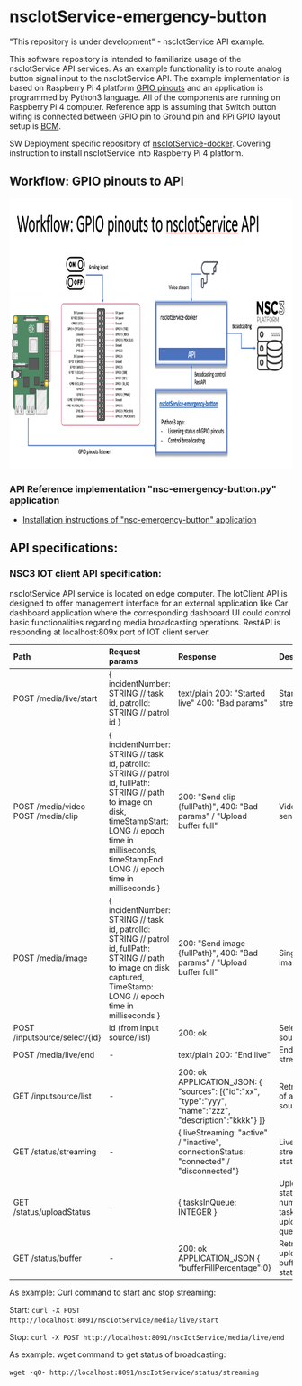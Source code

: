 # nscIotService-emergency-button
"This repository is under development" - nscIotService API example.

This software repository is intended to familiarize usage of the nscIotService API services. As an example functionality is to route analog button signal input to the nscIotService API. The example implementation is based on Raspberry Pi 4 platform [GPIO pinouts](https://www.raspberrypi.org/documentation/usage/gpio/) and an application is programmed by Python3 language. All of the components are running on Raspberry Pi 4 computer. Reference app is assuming that Switch button wifing is connected between GPIO pin to Ground pin and RPi GPIO layout setup is [BCM](https://pinout.xyz/).

SW Deployment specific repository of [nscIotService-docker](https://github.com/NSION/nscIotService-docker). Covering instruction to install nscIotService into Raspberry Pi 4 platform.
## Workflow: GPIO pinouts to API
<img src="https://github.com/NSION/nscIotService-emergency-button/blob/main/nscIotService-API-example1.png" width="800" height="480">

### API Reference implementation "nsc-emergency-button.py" application
- [Installation instructions of "nsc-emergency-button" application](https://github.com/NSION/nscIotService-emergency-button/blob/main/install-nscIot-emergency-app.md)

## API specifications:
### NSC3 IOT client API specification:
nscIotService API service is located on edge computer. The IotClient API is designed to offer management interface for an external application like Car dashboard application where the corresponding dashboard UI could control basic functionalities regarding media broadcasting operations.
RestAPI is responding at localhost:809x port of IOT client server.

| **Path** | **Request params** | **Response** | **Description** |
| :--- |     :---      |   :---  |       :---  |
| POST /media/live/start | { incidentNumber: STRING // task id, patrolId: STRING // patrol id } | text/plain 200: "Started live" 400: "Bad params"  | Start live streaming |
| POST /media/video POST /media/clip | { incidentNumber: STRING // task id, patrolId: STRING // patrol id, fullPath: STRING // path to image on disk, timeStampStart: LONG // epoch time in milliseconds, timeStampEnd: LONG // epoch time in milliseconds }     | 200: "Send clip {fullPath}", 400: "Bad params" / "Upload buffer full" | Video clip send  |
| POST /media/image | { incidentNumber: STRING // task id, patrolId: STRING // patrol id, fullPath: STRING // path to image on disk captured, TimeStamp: LONG // epoch time in milliseconds } | 200: "Send image {fullPath}", 400: "Bad params" / "Upload buffer full"  | Single image send  |
| POST /inputsource/select/{id} | id (from input source/list)     | 200: ok  | Select input source  |
| POST /media/live/end | -     | text/plain 200: "End live"  | End live streaming  |
| GET /inputsource/list | -    | 200: ok APPLICATION_JSON: { "sources": [{"id":"xx", "type":"yyy", "name":"zzz", "description":"kkkk"} ]}  | Retrieve list of available sources  |
| GET /status/streaming | - | { liveStreaming: "active" / "inactive", connectionStatus: "connected" / "disconnected"}  | Live streaming status  |
| GET /status/uploadStatus | - | { tasksInQueue: INTEGER }  | Upload task status, number of tasks in upload queue  |
| GET /status/buffer | - | 200: ok APPLICATION_JSON { "bufferFillPercentage":0}  | Retrieve upload buffer status  |

As example: Curl command to start and stop streaming:

Start: ```curl -X POST http://localhost:8091/nscIotService/media/live/start```

Stop: ```curl -X POST http://localhost:8091/nscIotService/media/live/end```

As example: wget command to get status of broadcasting:

```wget -qO- http://localhost:8091/nscIotService/status/streaming```



